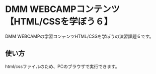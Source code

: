 # DMM WEBCAMPコンテンツ【HTML/CSSを学ぼう６】
DMM WEBCAMPの学習コンテンツHTML/CSSを学ぼうの演習課題６です。
## 使い方
html/cssファイルのため、PCのブラウザで実行できます。